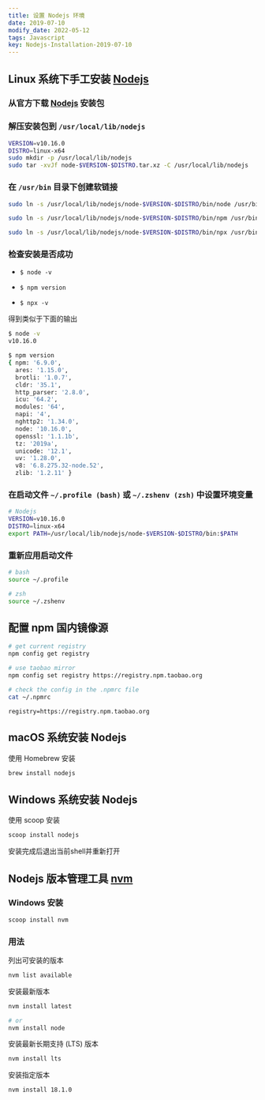 ```yaml
---
title: 设置 Nodejs 环境
date: 2019-07-10
modify_date: 2022-05-12
tags: Javascript
key: Nodejs-Installation-2019-07-10
---
```


## Linux 系统下手工安装 [Nodejs](https://github.com/nodejs/help/wiki/Installation)

### 从官方下载 [Nodejs](https://nodejs.org/zh-cn/download/) 安装包

### 解压安装包到 `/usr/local/lib/nodejs`

```bash
VERSION=v10.16.0
DISTRO=linux-x64
sudo mkdir -p /usr/local/lib/nodejs
sudo tar -xvJf node-$VERSION-$DISTRO.tar.xz -C /usr/local/lib/nodejs
```

<!--more-->

### 在 `/usr/bin` 目录下创建软链接

```bash
sudo ln -s /usr/local/lib/nodejs/node-$VERSION-$DISTRO/bin/node /usr/bin/node

sudo ln -s /usr/local/lib/nodejs/node-$VERSION-$DISTRO/bin/npm /usr/bin/npm

sudo ln -s /usr/local/lib/nodejs/node-$VERSION-$DISTRO/bin/npx /usr/bin/npx
```

### 检查安装是否成功

- `$ node -v`

- `$ npm version`
  
- `$ npx -v`

得到类似于下面的输出

```bash
$ node -v
v10.16.0

$ npm version
{ npm: '6.9.0',
  ares: '1.15.0',
  brotli: '1.0.7',
  cldr: '35.1',
  http_parser: '2.8.0',
  icu: '64.2',
  modules: '64',
  napi: '4',
  nghttp2: '1.34.0',
  node: '10.16.0',
  openssl: '1.1.1b',
  tz: '2019a',
  unicode: '12.1',
  uv: '1.28.0',
  v8: '6.8.275.32-node.52',
  zlib: '1.2.11' }
```

### 在启动文件 `~/.profile (bash)` 或 `~/.zshenv (zsh)` 中设置环境变量

```bash
# Nodejs
VERSION=v10.16.0
DISTRO=linux-x64
export PATH=/usr/local/lib/nodejs/node-$VERSION-$DISTRO/bin:$PATH
```

### 重新应用启动文件

```bash
# bash
source ~/.profile

# zsh
source ~/.zshenv
```

## 配置 npm 国内镜像源

```bash
# get current registry
npm config get registry

# use taobao mirror
npm config set registry https://registry.npm.taobao.org

# check the config in the .npmrc file
cat ~/.npmrc
```

```text
registry=https://registry.npm.taobao.org
```

## macOS 系统安装 Nodejs

使用 Homebrew 安装

```bash
brew install nodejs
```

## Windows 系统安装 Nodejs

使用 scoop 安装

```bash
scoop install nodejs
```

安装完成后退出当前shell并重新打开

## Nodejs 版本管理工具 [nvm](https://github.com/nvm-sh/nvm)

### Windows 安装

```bash
scoop install nvm
```

### 用法

列出可安装的版本

```bash
nvm list available
```

安装最新版本

```bash
nvm install latest

# or
nvm install node
```

安装最新长期支持 (LTS) 版本

```bash
nvm install lts
```

安装指定版本

```bash
nvm install 18.1.0
```
